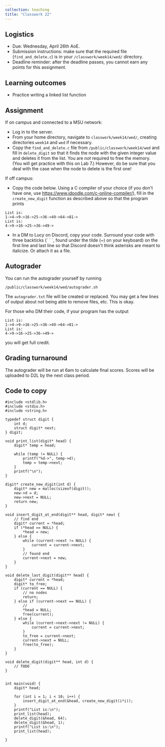 ```yaml
---
collection: teaching
title: "Classwork 22"
---
```


## Logistics
* Due: Wednesday, April 26th AoE.
* Submission instructions: make sure that the required file (`find_and_delete.c`) is in your
	`/classwork/week14/wed/` directory.
* Deadline reminder: after the deadline passes, you cannot earn any points for
	this assignment.

## Learning outcomes
* Practice writing a linked list function

## Assignment

If on campus and connected to a MSU network:
* Log in to the server.
* From your home directory, navigate to `classwork/week14/wed/`, creating directories `week14`
and `wed` if necessary.
* Copy the `find_and_delete.c` file from `/public/classwork/week14/wed` and fill in
	`delete_digit` so that it finds the node with the given integer value and
    deletes it from the list. You are *not* required to free the memory. (You
    will get practice with this on Lab 7.) However, do be sure that you deal
    with the case when the node to delete is the first one!

If off campus:
* Copy the code below. Using a C compiler of your choice (if you don't have
	one, use https://www.jdoodle.com/c-online-compiler/), fill in the
	`create_new_digit` function as described above so that the program prints
```
List is:
1->4->9->16->25->36->49->64->81->
List is:
4->9->16->25->36->49->
```
* In a DM to Lucy on Discord, copy your code. Surround your code with three
    backticks (\` \` \`, found under the tilde (~) on your keyboard) on the first line and last line so that Discord doesn't
    think asterisks are meant to italicize. Or attach it as a file.

## Autograder

You can run the autograder yourself by running
```
/public/classwork/week14/wed/autograder.sh
```
The `autograder.txt` file will be created or
replaced. You may get a few lines of output about not being able to remove
files, etc. This is okay.

For those who DM their code, if your program has the output
```
List is:
1->4->9->16->25->36->49->64->81->
List is:
4->9->16->25->36->49->
```
you will get full credit.

## Grading turnaround

The autograder will be run at 6am to calculate final scores. Scores will be
uploaded to D2L by the next class period.

## Code to copy

```
#include <stdlib.h>
#include <stdio.h>
#include <string.h>

typedef struct digit {
    int d;
    struct digit* next;
} digit;

void print_list(digit* head) {
    digit* temp = head;

    while (temp != NULL) {
        printf("%d->", temp->d);
        temp = temp->next;
    }
    printf("\n");
}

digit* create_new_digit(int d) {
    digit* new = malloc(sizeof(digit));
    new->d = d;
    new->next = NULL;
    return new;
}

void insert_digit_at_end(digit** head, digit* new) {
    // find end
    digit* current = *head;
    if (*head == NULL) {
        *head = new;
    } else {
        while (current->next != NULL) {
            current = current->next;
        }
        // found end
        current->next = new;
    }
}

void delete_last_digit(digit** head) {
    digit* current = *head;
    digit* to_free;
    if (current == NULL) {
        // no nodes
        return;
    } else if (current->next == NULL) {
        //
        *head = NULL;
        free(current);
    } else {
        while (current->next->next != NULL) {
            current = current->next;
        }
        to_free = current->next;
        current->next = NULL;
        free(to_free);
    }
}

void delete_digit(digit** head, int d) {
    // TODO
}


int main(void) {
    digit* head;

    for (int i = 1; i < 10; i++) {
        insert_digit_at_end(&head, create_new_digit(i*i));
    }
    printf("List is:\n");
    print_list(head);
    delete_digit(&head, 64);
    delete_digit(&head, 1);
    printf("List is:\n");
    print_list(head);

}
```
